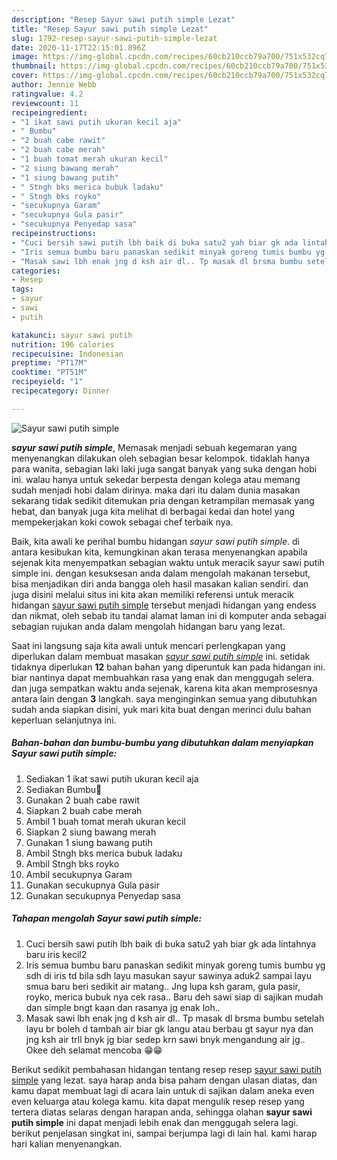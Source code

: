 ```yaml
---
description: "Resep Sayur sawi putih simple Lezat"
title: "Resep Sayur sawi putih simple Lezat"
slug: 1792-resep-sayur-sawi-putih-simple-lezat
date: 2020-11-17T22:15:01.896Z
image: https://img-global.cpcdn.com/recipes/60cb210ccb79a700/751x532cq70/sayur-sawi-putih-simple-foto-resep-utama.jpg
thumbnail: https://img-global.cpcdn.com/recipes/60cb210ccb79a700/751x532cq70/sayur-sawi-putih-simple-foto-resep-utama.jpg
cover: https://img-global.cpcdn.com/recipes/60cb210ccb79a700/751x532cq70/sayur-sawi-putih-simple-foto-resep-utama.jpg
author: Jennie Webb
ratingvalue: 4.2
reviewcount: 11
recipeingredient:
- "1 ikat sawi putih ukuran kecil aja"
- " Bumbu"
- "2 buah cabe rawit"
- "2 buah cabe merah"
- "1 buah tomat merah ukuran kecil"
- "2 siung bawang merah"
- "1 siung bawang putih"
- " Stngh bks merica bubuk ladaku"
- " Stngh bks royko"
- "secukupnya Garam"
- "secukupnya Gula pasir"
- "secukupnya Penyedap sasa"
recipeinstructions:
- "Cuci bersih sawi putih lbh baik di buka satu2 yah biar gk ada lintahnya baru iris kecil2"
- "Iris semua bumbu baru panaskan sedikit minyak goreng tumis bumbu yg sdh di iris td bila sdh layu masukan sayur sawinya aduk2 sampai layu smua baru beri sedikit air matang.. Jng lupa ksh garam, gula pasir, royko, merica bubuk nya cek rasa.. Baru deh sawi siap di sajikan mudah dan simple bngt kaan dan rasanya jg enak loh.."
- "Masak sawi lbh enak jng d ksh air dl.. Tp masak dl brsma bumbu setelah layu br boleh d tambah air biar gk langu atau berbau gt sayur nya dan jng ksh air trll bnyk jg biar sedep krn sawi bnyk mengandung air jg.. Okee deh selamat mencoba 😁😁"
categories:
- Resep
tags:
- sayur
- sawi
- putih

katakunci: sayur sawi putih 
nutrition: 196 calories
recipecuisine: Indonesian
preptime: "PT17M"
cooktime: "PT51M"
recipeyield: "1"
recipecategory: Dinner

---
```



![Sayur sawi putih simple](https://img-global.cpcdn.com/recipes/60cb210ccb79a700/751x532cq70/sayur-sawi-putih-simple-foto-resep-utama.jpg)

<b><i>sayur sawi putih simple</i></b>, Memasak menjadi sebuah kegemaran yang menyenangkan dilakukan oleh sebagian besar kelompok. tidaklah hanya para wanita, sebagian laki laki juga sangat banyak yang suka dengan hobi ini. walau hanya untuk sekedar berpesta dengan kolega atau memang sudah menjadi hobi dalam dirinya. maka dari itu dalam dunia masakan sekarang tidak sedikit ditemukan pria dengan ketrampilan memasak yang hebat, dan banyak juga kita melihat di berbagai kedai dan hotel yang mempekerjakan koki cowok sebagai chef terbaik nya.

Baik, kita awali ke perihal bumbu hidangan <i>sayur sawi putih simple</i>. di antara kesibukan kita, kemungkinan akan terasa menyenangkan apabila sejenak kita menyempatkan sebagian waktu untuk meracik sayur sawi putih simple ini. dengan kesuksesan anda dalam mengolah makanan tersebut, bisa menjadikan diri anda bangga oleh hasil masakan kalian sendiri. dan juga disini melalui situs ini kita akan memiliki referensi untuk meracik hidangan <u>sayur sawi putih simple</u> tersebut menjadi hidangan yang endess dan nikmat, oleh sebab itu tandai alamat laman ini di komputer anda sebagai sebagian rujukan anda dalam mengolah hidangan baru yang lezat.




Saat ini langsung saja kita awali untuk mencari perlengkapan yang diperlukan dalam membuat masakan <u><i>sayur sawi putih simple</i></u> ini. setidak tidaknya diperlukan <b>12</b> bahan bahan yang diperuntuk kan pada hidangan ini. biar nantinya dapat membuahkan rasa yang enak dan menggugah selera. dan juga sempatkan waktu anda sejenak, karena kita akan memprosesnya antara lain dengan <b>3</b> langkah. saya menginginkan semua yang dibutuhkan sudah anda siapkan disini, yuk mari kita buat dengan merinci dulu bahan keperluan selanjutnya ini.

<!--inarticleads1-->

##### Bahan-bahan dan bumbu-bumbu yang dibutuhkan dalam menyiapkan Sayur sawi putih simple:

1. Sediakan 1 ikat sawi putih ukuran kecil aja
1. Sediakan  Bumbu🍅
1. Gunakan 2 buah cabe rawit
1. Siapkan 2 buah cabe merah
1. Ambil 1 buah tomat merah ukuran kecil
1. Siapkan 2 siung bawang merah
1. Gunakan 1 siung bawang putih
1. Ambil  Stngh bks merica bubuk ladaku
1. Ambil  Stngh bks royko
1. Ambil secukupnya Garam
1. Gunakan secukupnya Gula pasir
1. Gunakan secukupnya Penyedap sasa




<!--inarticleads2-->

##### Tahapan mengolah Sayur sawi putih simple:

1. Cuci bersih sawi putih lbh baik di buka satu2 yah biar gk ada lintahnya baru iris kecil2
1. Iris semua bumbu baru panaskan sedikit minyak goreng tumis bumbu yg sdh di iris td bila sdh layu masukan sayur sawinya aduk2 sampai layu smua baru beri sedikit air matang.. Jng lupa ksh garam, gula pasir, royko, merica bubuk nya cek rasa.. Baru deh sawi siap di sajikan mudah dan simple bngt kaan dan rasanya jg enak loh..
1. Masak sawi lbh enak jng d ksh air dl.. Tp masak dl brsma bumbu setelah layu br boleh d tambah air biar gk langu atau berbau gt sayur nya dan jng ksh air trll bnyk jg biar sedep krn sawi bnyk mengandung air jg.. Okee deh selamat mencoba 😁😁




Berikut sedikit pembahasan hidangan tentang resep resep <u>sayur sawi putih simple</u> yang lezat. saya harap anda bisa paham dengan ulasan diatas, dan kamu dapat membuat lagi di acara lain untuk di sajikan dalam aneka even even keluarga atau kolega kamu. kita dapat mengulik resep resep yang tertera diatas selaras dengan harapan anda, sehingga olahan <b>sayur sawi putih simple</b> ini dapat menjadi lebih enak dan menggugah selera lagi. berikut penjelasan singkat ini, sampai berjumpa lagi di lain hal. kami harap hari kalian menyenangkan.
